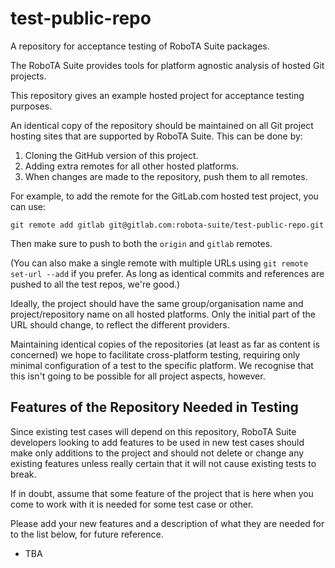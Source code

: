 # test-public-repo

A repository for acceptance testing of RoboTA Suite packages.

The RoboTA Suite provides tools for platform agnostic analysis of hosted Git projects.

This repository gives an example hosted project for acceptance testing purposes.

An identical copy of the repository should be maintained on all Git project hosting sites
that are supported by RoboTA Suite.  This can be done by:

1. Cloning the GitHub version of this project.
1. Adding extra remotes for all other hosted platforms.
1. When changes are made to the repository, push them to all remotes.

For example, to add the remote for the GitLab.com hosted test project, you can use:

    git remote add gitlab git@gitlab.com:robota-suite/test-public-repo.git

Then make sure to push to both the `origin` and `gitlab` remotes.

(You can also make a single remote with multiple URLs using
`git remote set-url --add` if you prefer.  As long as identical commits and references
are pushed to all the test repos, we're good.)

Ideally, the project should have the same group/organisation name and project/repository
name on all hosted platforms.  Only the initial part of the URL should change, to
reflect the different providers.

Maintaining identical copies of the repositories (at least as far as content is concerned)
we hope to facilitate cross-platform testing, requiring only minimal configuration of a
test to the specific platform.  We recognise that this isn't going to be possible for
all project aspects, however.


## Features of the Repository Needed in Testing

Since existing test cases will depend on this repository, RoboTA Suite developers looking
to add features to be used in new test cases should make only additions to the project
and should not delete or change any existing features unless really certain that it will
not cause existing tests to break.

If in doubt, assume that some feature of the project that is here when you come to work
with it is needed for some test case or other.

Please add your new features and a description of what they are needed for to the list
below, for future reference.

* TBA


